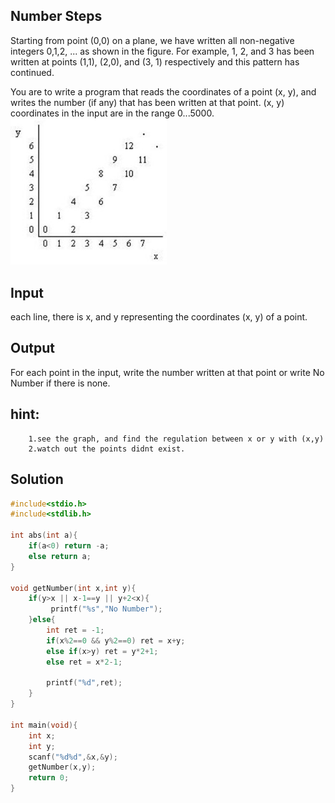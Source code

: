 ## Number Steps

Starting from point (0,0) on a plane, we have written all non-negative integers 0,1,2, ... as shown in the figure. For example, 1, 2, and 3 has been written at points (1,1), (2,0), and (3, 1) respectively and this pattern has continued.

You are to write a program that reads the coordinates of a point (x, y), and writes the number (if any) that has been written at that point. (x, y) coordinates in the input are in the range 0...5000.
<br/>
<img src="https://raw.githubusercontent.com/MiniKimmy/c-dsa/master/nowcoder/Peking%20University/numberSteps/img.png" alt="can't find.png" width="250px">
<br/>

## Input
each line, there is x, and y representing the coordinates (x, y) of a point.

## Output
For each point in the input, write the number written at that point or write No Number if there is none.

## hint:
```
    1.see the graph, and find the regulation between x or y with (x,y)
    2.watch out the points didnt exist.
```


## Solution
```c
#include<stdio.h>
#include<stdlib.h>

int abs(int a){
    if(a<0) return -a;
    else return a;
}

void getNumber(int x,int y){
    if(y>x || x-1==y || y+2<x){
         printf("%s","No Number");
    }else{
        int ret = -1;
        if(x%2==0 && y%2==0) ret = x+y;
        else if(x>y) ret = y*2+1;
        else ret = x*2-1;

        printf("%d",ret);
    }
}

int main(void){
    int x;
    int y;
    scanf("%d%d",&x,&y);
    getNumber(x,y);
    return 0;
}

```
